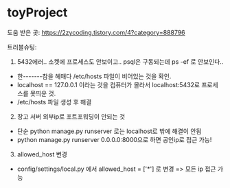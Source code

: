 # toyProject

도움 받은 곳: https://2zycoding.tistory.com/4?category=888796

트러블슈팅:

1. 5432에러.. 소켓에 프로세스도 안보이고.. psql은 구동되는데 ps -ef 로 안보인다..
 - 한-------참을 헤매다 /etc/hosts 파일이 비어있는 것을 확인.
 - localhost == 127.0.0.1 이라는 것을 컴퓨터가 몰라서 localhost:5432로 프로세스를 못띄운 것.
 - /etc/hosts 파일 생성 후 해결

2. 장고 서버 외부ip로 포트포워딩이 안되는 것
 - 단순 python manage.py runserver 로는 localhost로 밖에 해결이 안됨
 - python manage.py runserver 0.0.0.0:8000으로 하면 공인ip로 접근 가능!

3. allowed_host 변경
 - config/settings/local.py 에서 allowed_host = ['*'] 로 변경 => 모든 ip 접근 가능